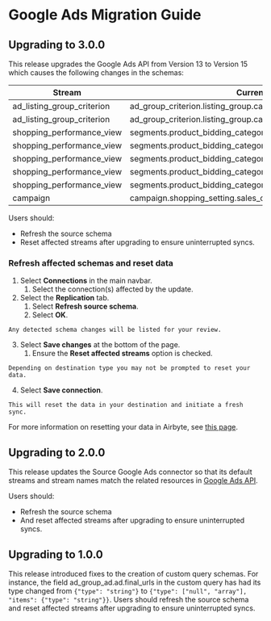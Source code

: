 # Google Ads Migration Guide

## Upgrading to 3.0.0

This release upgrades the Google Ads API from Version 13 to Version 15 which causes the following changes in the schemas:

| Stream                     | Current field name                                                         | New field name                                                           |
|----------------------------|----------------------------------------------------------------------------|--------------------------------------------------------------------------|
| ad_listing_group_criterion | ad_group_criterion.listing_group.case_value.product_bidding_category.id    | ad_group_criterion.listing_group.case_value.product_category.category_id |
| ad_listing_group_criterion | ad_group_criterion.listing_group.case_value.product_bidding_category.level | ad_group_criterion.listing_group.case_value.product_category.level       |
| shopping_performance_view  | segments.product_bidding_category_level1                                   | segments.product_category_level1                                         |
| shopping_performance_view  | segments.product_bidding_category_level2                                   | segments.product_category_level2                                         |
| shopping_performance_view  | segments.product_bidding_category_level3                                   | segments.product_category_level3                                         |
| shopping_performance_view  | segments.product_bidding_category_level4                                   | segments.product_category_level4                                         |
| shopping_performance_view  | segments.product_bidding_category_level5                                   | segments.product_category_level5                                         |
| campaign                   | campaign.shopping_setting.sales_country                                    | This field has been deleted                                              |

Users should:
- Refresh the source schema
- Reset affected streams after upgrading to ensure uninterrupted syncs.

### Refresh affected schemas and reset data

1. Select **Connections** in the main navbar.
    1. Select the connection(s) affected by the update.
2. Select the **Replication** tab.
    1. Select **Refresh source schema**.
    2. Select **OK**.
```note
Any detected schema changes will be listed for your review.
```
3. Select **Save changes** at the bottom of the page.
    1. Ensure the **Reset affected streams** option is checked.
```note
Depending on destination type you may not be prompted to reset your data.
```
4. Select **Save connection**. 
```note
This will reset the data in your destination and initiate a fresh sync.
```

For more information on resetting your data in Airbyte, see [this page](https://docs.airbyte.com/operator-guides/reset).


## Upgrading to 2.0.0

This release updates the Source Google Ads connector so that its default streams and stream names match the related resources in [Google Ads API](https://developers.google.com/google-ads/api/fields/v14/ad_group_ad).

Users should:
- Refresh the source schema
- And reset affected streams after upgrading to ensure uninterrupted syncs.

## Upgrading to 1.0.0

This release introduced fixes to the creation of custom query schemas. For instance, the field ad_group_ad.ad.final_urls in the custom query has had its type changed from `{"type": "string"}` to `{"type": ["null", "array"], "items": {"type": "string"}}`. Users should refresh the source schema and reset affected streams after upgrading to ensure uninterrupted syncs.

